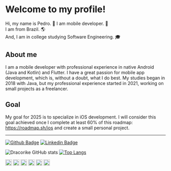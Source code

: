 # Welcome to my profile! 

Hi, my name is Pedro. 👋
I am mobile developer. 📱    
I am from Brazil. 🌎  
And, I am in college studying Software Engineering. 🎓

## About me

I am a mobile developer with professional experience in native Android (Java and Kotlin) and Flutter. I have a great passion for mobile app development, which is, without a doubt, what I do best.
My studies began in 2018 with Java, but my professional experience started in 2021, working on small projects as a freelancer.

## Goal

My goal for 2025 is to specialize in iOS development.
I will consider this goal achieved once I complete at least 60% of this roadmap: https://roadmap.sh/ios and create a small personal project.

---

[![Github Badge](https://img.shields.io/badge/-Github-000?style=flat-square&logo=Github&logoColor=white&link=LINK_GIT)](https://github.com/dracorike) 
[![Linkedin Badge](https://img.shields.io/badge/-LinkedIn-blue?style=flat-square&logo=Linkedin&logoColor=white&link=LINK_LINKEDIN)](https://www.linkedin.com/in/pedro-macêdo-developer/)

![Dracorike GitHub stats](https://github-readme-stats.vercel.app/api?username=Dracorike&theme=merko)
[![Top Langs](https://github-readme-stats.vercel.app/api/top-langs/?username=Dracorike&layout=compact&theme=dark)](https://github.com/Dracorike/github-readme-stats)

<code><img height="20" src="https://img.shields.io/badge/Java-ED8B00?&style=for-the-badge&logo=java&logoColor=white"></code>
<code><img height="20" src="https://img.shields.io/badge/Kotlin-AA42f5?&style=for-the-badge&logo=kotlin&logoColor=white"></code>
<code><img height="20" src="https://img.shields.io/badge/Android-3DDC84?style=for-the-badge&logo=android&logoColor=white"></code>
<code><img height="20" src="https://img.shields.io/badge/Flutter-0800FC?&style=for-the-badge&logo=flutter&logoColor=white"></code>
<code><img height="20" src="https://img.shields.io/badge/Swift-D45902?&style=for-the-badge&logo=swift&logoColor=white"></code>
<code><img height="20" src="https://img.shields.io/badge/Spring-73EB5B?&style=for-the-badge&logo=spring&logoColor=black"></code>
